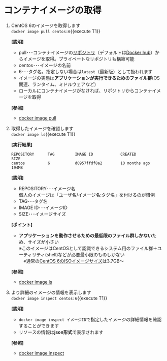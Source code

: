 # コンテナイメージの取得

1. CentOS 6のイメージを取得します<br/>
  `docker image pull centos:6`{{execute T1}} <br/>

    **[説明]**<br/>
      - pull･･･コンテナイメージの[リポジトリ](https://hub.docker.com/_/centos?tab=description)（デフォルトは[Docker hub](https://hub.docker.com/search?q=&type=image)）からイメージを取得。プライベートなリポジトリも構築可能
      - centos･･･イメージの名前
      - 6･･･タグ名。指定しない場合は`latest`（最新版）として扱われます
      - イメージの実態は**アプリケーションが実行できるためのファイル群**(OS関連、ランタイム、ミドルウェアなど)
      - ローカルにコンテナイメージがなければ、リポジトリからコンテナイメージを取得

    **[参照]**<br/>
      - [docker image pull](https://docs.docker.com/engine/reference/commandline/image_pull/)

2. 取得したイメージを確認します<br/>
  `docker image ls`{{execute T1}} <br/>

    **[実行結果]**<br/>

    ```shell
    REPOSITORY      TAG         IMAGE ID            CREATED             SIZE
    centos          6           d0957ffdf8a2        10 months ago       194MB
    ```

    **[説明]**<br/>
      - REPOSITORY･･･イメージ名<br/>
        個人のイメージは「ユーザ名/イメージ名:タグ名」を付けるのが慣例
      - TAG･･･タグ名
      - IMAGE ID･･･イメージID
      - SIZE･･･イメージサイズ

    **[ポイント]**<br/>
      - **アプリケーションを動作させるための最低限のファイル群しかない**ため、サイズが小さい<br/>
        ※このイメージはCentOSとして認識できるシステム用のファイル群＋ユーティリティ(shell)などが必要最小限のものしかない<br/>
      　※通常の[CentOS 6のISOイメージサイズ](http://isoredirect.centos.org/centos/6/isos/x86_64/)は3.7GB～

    **[参照]**<br/>
      - [docker image ls](https://docs.docker.com/engine/reference/commandline/image_ls/)

3. より詳細のイメージの情報を表示します<br/>
  `docker image inspect centos:6`{{execute T1}}

    **[説明]**<br/>
      - `docker image inspect イメージID`で指定したイメージの詳細情報を確認することができます
      - リソースの情報は**json形式**で表示されます

    **[参照]**<br/>
      - [docker image inspect](https://docs.docker.com/engine/reference/commandline/image_inspect/)
